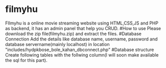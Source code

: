# filmyhu
FIlmyhu is a online movie streaming website using HTML,CSS,JS and PHP as backend, it has an admin panel that help you CRUD.
#How to use
Please download the zip file(filmyhu.zip) and extract the files.
#Database Connection
Add the details like database name, username, password and database servername(mainly localhost) in location "includes/hydpkbose_bole_kahan_dbconnect.php"
#Database structure
Create following tables with the follwing column(I will soon make available the sql for this part).
